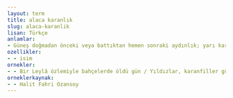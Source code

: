```yaml
---
layout: term
title: alaca karanlık
slug: alaca-karanlik
lisan: Türkçe
anlamlar:
- Güneş doğmadan önceki veya battıktan hemen sonraki aydınlık; yarı karanlık, akşam karanlığı
ozellikler:
- - isim
ornekler:
- - Bir Leylâ özlemiyle bahçelerde öldü gün / Yıldızlar, karanfiller güllerden daha üzgün / Bahçeler garipsedi alaca karanlıkta
orneklerkaynak:
- - Halit Fahri Ozansoy
---
```

